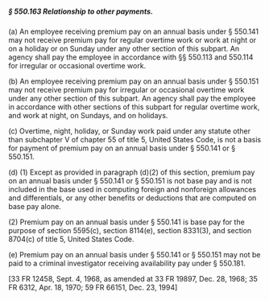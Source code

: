##### § 550.163 Relationship to other payments. #####

(a) An employee receiving premium pay on an annual basis under § 550.141 may not receive premium pay for regular overtime work or work at night or on a holiday or on Sunday under any other section of this subpart. An agency shall pay the employee in accordance with §§ 550.113 and 550.114 for irregular or occasional overtime work.

(b) An employee receiving premium pay on an annual basis under § 550.151 may not receive premium pay for irregular or occasional overtime work under any other section of this subpart. An agency shall pay the employee in accordance with other sections of this subpart for regular overtime work, and work at night, on Sundays, and on holidays.

(c) Overtime, night, holiday, or Sunday work paid under any statute other than subchapter V of chapter 55 of title 5, United States Code, is not a basis for payment of premium pay on an annual basis under § 550.141 or § 550.151.

(d) (1) Except as provided in paragraph (d)(2) of this section, premium pay on an annual basis under § 550.141 or § 550.151 is not base pay and is not included in the base used in computing foreign and nonforeign allowances and differentials, or any other benefits or deductions that are computed on base pay alone.

(2) Premium pay on an annual basis under § 550.141 is base pay for the purpose of section 5595(c), section 8114(e), section 8331(3), and section 8704(c) of title 5, United States Code.

(e) Premium pay on an annual basis under § 550.141 or § 550.151 may not be paid to a criminal investigator receiving availability pay under § 550.181.

[33 FR 12458, Sept. 4, 1968, as amended at 33 FR 19897, Dec. 28, 1968; 35 FR 6312, Apr. 18, 1970; 59 FR 66151, Dec. 23, 1994]